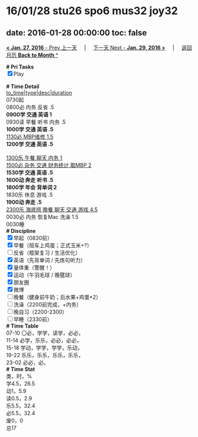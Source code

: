 # 16/01/28 stu26 spo6 mus32 joy32

date: 2016-01-28 00:00:00
toc: false
---
[**< Jan. 27, 2016** - Prev 上一天](/lifelogs/2016/01/d27.html) &nbsp; &nbsp; | &nbsp; &nbsp; [下一天 Next - **Jan. 29, 2016 >**](/lifelogs/2016/01/d29.html) &nbsp; &nbsp; |  &nbsp; &nbsp; [返回月历 **Back to Month ^**](/lifelogs/2016/01/index.html)
<br/><div><b># Pri Tasks</b></div><div><input checked="true" type="checkbox"/>Play</div><div><br/></div><div><b># Time Detail</b></div><div><u>to_time|type|desc|duration</u></div><div>0730起</div><div>0800必 内务 反省 .5</div><div><b>0900学 交通 英语 1</b></div><div>0930读 早餐 听书 内务 .5</div><div><b>1000学 交通 英语 .5</b></div><div><u>1130必 MBP维修 1.5</u></div><div><b>1200学 交通 英语 .5</b></div><div><br/></div><div><u>1300乐 午餐 聊天 内务 1</u></div><div><u>1500必 杂务 交通 财务统计 取MBP 2</u></div><div><b>1530学 交通 英语 .5</b></div><div><b>1600动 奔走 听书 .5</b></div><div><b>1800学 年会 背单词 2</b></div><div>1830乐 休息 游戏 .5</div><div><b>1900动 奔走 .5</b></div><div><u>2300乐 海底捞 晚餐 聊天 交通 游戏 4.5</u></div><div>0030必 内务 恢复Mac 洗澡 1.5</div><div>0030睡</div><div><b># Discipline</b></div><div><input checked="true" type="checkbox"/>早起（0830前）</div><div><input checked="true" type="checkbox"/>早餐（班车上鸡蛋；正式玉米+?）</div><div><input type="checkbox"/>反省（框架复习 / 生活优化）</div><div><input checked="true" type="checkbox"/>英语（先背单词 / 先炼句听力）</div><div><input checked="true" type="checkbox"/>量体重（警醒！）</div><div><input checked="true" type="checkbox"/>运动（午羽毛球 / 晚毽球）</div><div><input checked="true" type="checkbox"/>朋友圈</div><div><input checked="true" type="checkbox"/>微博</div><div><input type="checkbox"/>晚餐（健身前牛奶；后水果+鸡蛋*2）</div><div><input type="checkbox"/>洗澡（2200前完成，+内务）</div><div><input type="checkbox"/>晚自习（2200-2300）</div><div><input type="checkbox"/>早睡（2330前）</div><div><b># Time Table</b></div><div>07-10 〇必，学学，读学，必必，</div><div>11-14 必学，乐乐，必必，必必，</div><div>15-18 学动，学学，学学，乐动，</div><div>19-22 乐乐，乐乐，乐乐，乐乐，</div><div>23-02 必必，必。</div><div><b># Time Stat</b></div><div>类，时，%</div><div>学4.5，26.5</div><div>动1，5.9</div><div>读0.5，2.9</div><div>乐5.5，32.4</div><div>必5.5，32.4</div><div>废0，0</div><div>总17</div>
